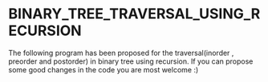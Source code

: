 # BINARY_TREE_TRAVERSAL_USING_RECURSION
The following program has been proposed for the traversal(inorder , preorder and postorder) in binary tree  using recursion. If you can propose some good changes in the code you are most welcome :)
